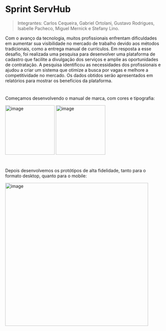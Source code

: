 # Sprint ServHub
> Integrantes: Carlos Cequeira, Gabriel Ortolani, Gustavo Rodrigues, Isabelle Pacheco, Miguel Mernick e Stefany Lino.

Com o avanço da tecnologia, muitos profissionais enfrentam dificuldades em aumentar sua visibilidade no mercado de trabalho devido aos métodos tradicionais, como a entrega manual de currículos. Em resposta a esse desafio, foi realizada uma pesquisa para desenvolver uma plataforma de cadastro que facilite a divulgação dos serviços e amplie as oportunidades de contratação. A pesquisa identificou as necessidades dos profissionais e ajudou a criar um sistema que otimize a busca por vagas e melhore a competitividade no mercado. Os dados obtidos serão apresentados em relatórios para mostrar os benefícios da plataforma.
#
Começamos desenvolvendo o manual de marca, com cores e tipografia:<br>

<img width="158" alt="image" src="https://github.com/user-attachments/assets/50673c95-01d1-476c-9f77-ecb20016e291" />
<img width="158" alt="image" src="https://github.com/user-attachments/assets/d0e59b8d-0c45-4e6c-acf8-01c911f0c09f" />

#
Depois desenvolvemos os protótipos de alta fidelidade, tanto para o formato desktop, quanto para o mobile:<br>

<img width="457" alt="image" src="https://github.com/user-attachments/assets/33a3feb5-2aa7-448e-9536-c169964cefbe" />
